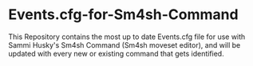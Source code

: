 # Events.cfg-for-Sm4sh-Command
This Repository contains the most up to date Events.cfg file for use with Sammi Husky's Sm4sh Command (Sm4sh moveset editor), and will be updated with every new or existing command that gets identified.

